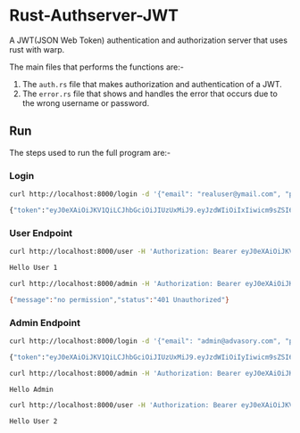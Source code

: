 # Rust-Authserver-JWT
A JWT(JSON Web Token) authentication and authorization server that uses rust with warp.

The main files that performs the functions are:-
1. The `auth.rs` file that makes authorization and authentication of a JWT.
2. The `error.rs` file that shows and handles the error that occurs due to the wrong username or password.

## Run
The steps used to run the full program are:-

### Login
```bash
curl http://localhost:8000/login -d '{"email": "realuser@ymail.com", "pw": "440RealME"}' -H 'Content-Type: application/json'

{"token":"eyJ0eXAiOiJKV1QiLCJhbGciOiJIUzUxMiJ9.eyJzdWIiOiIxIiwicm9sZSI6IlVzZXIiLCJleHAiOjE2MDMxMzQwODl9.dWnt5vfcGdwypEQUr3bLMrZYfdyxj3v6-io6VREWHXebMUCKBddf9xGcz4vHrCXruzx42zrS3Kygiqw3xV8W-A"}
```

### User Endpoint
```bash
curl http://localhost:8000/user -H 'Authorization: Bearer eyJ0eXAiOiJKV1QiLCJhbGciOiJIUzUxMiJ9.eyJzdWIiOiIxIiwicm9sZSI6IlVzZXIiLCJleHAiOjE2MDMxMzQwODl9.dWnt5vfcGdwypEQUr3bLMrZYfdyxj3v6-io6VREWHXebMUCKBddf9xGcz4vHrCXruzx42zrS3Kygiqw3xV8W-A' -H 'Content-Type: application/json'

Hello User 1

curl http://localhost:8000/admin -H 'Authorization: Bearer eyJ0eXAiOiJKV1QiLCJhbGciOiJIUzUxMiJ9.eyJzdWIiOiIxIiwicm9sZSI6IlVzZXIiLCJleHAiOjE2MDMxMzQwODl9.dWnt5vfcGdwypEQUr3bLMrZYfdyxj3v6-io6VREWHXebMUCKBddf9xGcz4vHrCXruzx42zrS3Kygiqw3xV8W-A' -H 'Content-Type: application/json'

{"message":"no permission","status":"401 Unauthorized"}
```

### Admin Endpoint
```bash
curl http://localhost:8000/login -d '{"email": "admin@advasory.com", "pw": "!4password"}' -H 'Content-Type: application/json'

{"token":"eyJ0eXAiOiJKV1QiLCJhbGciOiJIUzUxMiJ9.eyJzdWIiOiIyIiwicm9sZSI6IkFkbWluIiwiZXhwIjoxNjAzMTM0MjA1fQ.uYglVKRvb3h0bDC0Uz8FwGTu4v__Rl3toVI9fMI4_IT8keKde_SZRFQ4ii_PKzI4wjmDsZlnpULe6Tg0vWfEnw"}

curl http://localhost:8000/admin -H 'Authorization: Bearer eyJ0eXAiOiJKV1QiLCJhbGciOiJIUzUxMiJ9.eyJzdWIiOiIyIiwicm9sZSI6IkFkbWluIiwiZXhwIjoxNjAzMTM0MjA1fQ.uYglVKRvb3h0bDC0Uz8FwGTu4v__Rl3toVI9fMI4_IT8keKde_SZRFQ4ii_PKzI4wjmDsZlnpULe6Tg0vWfEnw' -H 'Content-Type: application/json'

Hello Admin

curl http://localhost:8000/user -H 'Authorization: Bearer eyJ0eXAiOiJKV1QiLCJhbGciOiJIUzUxMiJ9.eyJzdWIiOiIyIiwicm9sZSI6IkFkbWluIiwiZXhwIjoxNjAzMTM0MjA1fQ.uYglVKRvb3h0bDC0Uz8FwGTu4v__Rl3toVI9fMI4_IT8keKde_SZRFQ4ii_PKzI4wjmDsZlnpULe6Tg0vWfEnw' -H 'Content-Type: application/json'

Hello User 2
```
